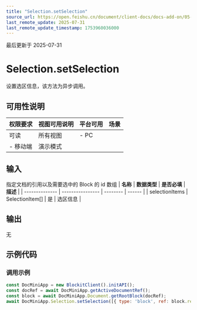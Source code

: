 ```yaml
---
title: "Selection.setSelection"
source_url: https://open.feishu.cn/document/client-docs/docs-add-on/05-api-doc/selection/Selection.setSelection
last_remote_update: 2025-07-31
last_remote_update_timestamp: 1753960036000
---
```

最后更新于 2025-07-31

# Selection.setSelection
设置选区信息，该方法为异步调用。

## 可用性说明

权限要求 | 视图可用说明 | 平台可用 | 场景
--- | --- | --- | ---
可读 | 所有视图 | - PC  
- 移动端 | 演示模式

## 输入

指定文档的引用以及需要选中的 Block 的 id 数组
| **名称**         | **数据类型**         | **是否必填** | **描述** |
| -------------- | ---------------- | -------- | ------ |
| selectionItems | SelectionItem[] | 是        | 选区信息   |

## 输出

无

## 示例代码

### 调用示例

```js
const DocMiniApp = new BlockitClient().initAPI();
const docRef = await DocMiniApp.getActiveDocumentRef();
const block = await DocMiniApp.Document.getRootBlock(docRef);
await DocMiniApp.Selection.setSelection([{ type: 'block', ref: block.ref }]);
```
